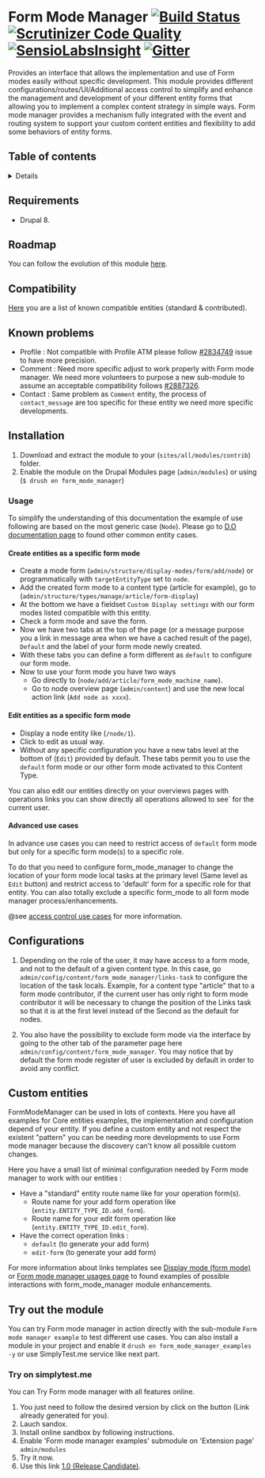 # Form Mode Manager [![Build Status](https://travis-ci.org/woprrr/form_mode_manager.svg?branch=8.x-1.x)](https://travis-ci.org/woprrr/form_mode_manager) [![Scrutinizer Code Quality](https://scrutinizer-ci.com/g/woprrr/form_mode_manager/badges/quality-score.png?b=8.x-1.x)](https://scrutinizer-ci.com/g/woprrr/form_mode_manager/?branch=8.x-1.x) [![SensioLabsInsight](https://insight.sensiolabs.com/projects/938b7347-7b09-42e2-8da9-56ad8df1432f/mini.png)](https://insight.sensiolabs.com/projects/938b7347-7b09-42e2-8da9-56ad8df1432f) [![Gitter](https://badges.gitter.im/gitterHQ/gitter.svg)](https://gitter.im/Form-mode-manager)

Provides an interface that allows the implementation and use of Form modes 
easily without specific development. This module provides different
configurations/routes/UI/Additional access control to simplify and enhance the
management and development of your different entity forms that allowing you 
to implement a complex content strategy in simple ways. Form mode manager 
provides a mechanism fully integrated with the event and routing system to 
support your custom content entities and flexibility to add some behaviors of 
entity forms.

## Table of contents

<details>

<!-- toc -->

- [Requirements](#requirements)
- [Roadmap](#roadmap)
- [Known problems](#known-problems)
- [Installation](#installation)
- [Usage](#usage)
    - [Create entities as a specific form mode](#create-entities-as-a-specific-form-mode)
    - [Edit entities as a specific form mode](#edit-entities-as-a-specific-form-mode)
    - [Advanced use cases](#advanced-use-cases)
- [Configurations](#configurations)
- [Try out the module](#try-out-the-module)
    - [Try on simplytest.me](#try-on-simplytest.me)

<!-- tocstop -->

</details>

## Requirements
* Drupal 8.

## Roadmap
You can follow the evolution of this module 
[here](https://www.drupal.org/node/2880651).

## Compatibility
[Here](https://www.drupal.org/node/2838003) you are a list of known compatible 
entities (standard & contributed).

## Known problems
* Profile :
Not compatible with Profile ATM please follow [#2834749] issue to have more 
precision.
* Comment : 
Need more specific adjust to work properly with Form mode manager. We need 
more volunteers to purpose a new sub-module to assume an acceptable 
compatibility follows [#2887326].
* Contact : 
Same problem as `Comment` entity, the process of `contact_message` are too 
specific for these entity we need more specific developments.

[#2834749]: https://www.drupal.org/node/2834749
[#2887326]: https://www.drupal.org/node/2887326

## Installation
1. Download and extract the module to your (`sites/all/modules/contrib`) 
folder.
2. Enable the module on the Drupal Modules page (`admin/modules`) or using 
(`$ drush en form_mode_manager`)

### Usage
To simplify the understanding of this documentation the example of use 
following are based on the most generic case (`Node`). Please go to 
[D.O documentation page] to found other common entity cases.

#### Create entities as a specific form mode
+ Create a mode form (`admin/structure/display-modes/form/add/node`) or 
programmatically with `targetEntityType` set to `node`.
+ Add the created form mode to a content type (article for example), go to 
(`admin/structure/types/manage/article/form-display`)
+ At the bottom we have a fieldset `Custom Display settings` with our form 
modes listed compatible with this entity.
+ Check a form mode and save the form.
+ Now we have two tabs at the top of the page (or a message purpose you a link 
in message area when we have a cached result of the page), `Default` and the 
label of your form mode newly created.
+ With these tabs you can define a form different as `default` to configure 
our form mode.
+ Now to use your form mode you have two ways
    - Go directly to (`node/add/article/form_mode_machine_name`).
    - Go to node overview page (`admin/content`) and use the new local action 
    link (`Add node as xxxx`).
#### Edit entities as a specific form mode
+ Display a node entity like (`/node/1`).
+ Click to edit as usual way.
+ Without any specific configuration you have a new tabs level at the bottom 
of (`Edit`) provided by default. These tabs permit you to use the `default` 
form mode or our other form mode activated to this Content Type.

You can also edit our entities directly on your overviews pages with 
operations links you can show directly all operations allowed to see` for the 
current user.

#### Advanced use cases 
In advance use cases you can need to restrict access of `default` form mode 
but only for a specific form mode(s) to a specific role.

To do that you need to configure form_mode_manager to change the location of 
your form mode local tasks at the primary level (Same level as `Edit` button) 
and restrict access to 'default' form for a specific role for that entity. 
You can also totally exclude a specific form_mode to all form mode manager 
process/enhancements.

@see [access control use cases](https://www.drupal.org/docs/8/modules/form-mode-manager/usages/access-control) for more information.

## Configurations
1. Depending on the role of the user, it may have access to a form mode, and 
not to the default of a given content type. In this case, go 
`admin/config/content/form_mode_manager/links-task` to configure the location 
of the task locals.
Example, for a content type "article" that to a form mode contributor, 
if the current user has only right to form mode contributor it will be 
necessary to change the position of the Links task so that it is at the 
first level instead of the Second as the default for nodes.

2. You also have the possibility to exclude form mode via the interface by 
going to the other tab of the parameter page here 
`admin/config/content/form_mode_manager`. You may notice that by default 
the form mode register of user is excluded by default in order to avoid any 
conflict.

## Custom entities

FormModeManager can be used in lots of contexts. Here you have all examples 
for Core entities examples, the implementation and configuration depend of 
your entity. If you define a custom entity and not respect the existent 
"pattern" you can be needing more developments to use Form mode manager 
because the discovery can't know all possible custom changes.

Here you have a small list of minimal configuration needed by Form mode 
manager to work with our entities :

+ Have a "standard" entity route name like for your operation form(s).
    - Route name for your add form operation like 
    (`entity.ENTITY_TYPE_ID.add_form`). 
    - Route name for your edit form operation like 
    (`entity.ENTITY_TYPE_ID.edit_form`).
+ Have the correct operation links :
    - `default` (to generate your add form)
    - `edit-form` (to generate your add form)

For more information about links templates see [Display mode (form mode)] 
or [Form mode manager usages page] to found examples of possible interactions 
with form_mode_manager module enhancements.

[Display mode (form mode)]: https://www.drupal.org/docs/8/api/entity-api/display-modes-view-modes-and-form-modes
[Form mode manager usages page]: https://www.drupal.org/docs/8/modules/form-mode-manager/usages

## Try out the module
You can try Form mode manager in action directly with the sub-module 
`Form mode manager example` to test different use cases. 
You can also install a module in your project and enable it 
`drush en form_mode_manager_examples -y` or use SimplyTest.me 
service like next part.

### Try on simplytest.me
You can Try Form mode manager with all features online.
1. You just need to follow the desired version by click on the button 
(Link already generated for you).
2. Lauch sandox.
3. Install online sandbox by following instructions.
4. Enable 'Form mode manager examples' submodule on 'Extension page' 
`admin/modules`
5. Try it now.
6. Use this link [1.0 (Release Candidate)].

[1.0 (Release Candidate)]: https://simplytest.me/project/form_mode_manager/8.x-1.0-rc1
[D.O documentation page]: https://www.drupal.org/docs/8/modules/form-mode-manager

